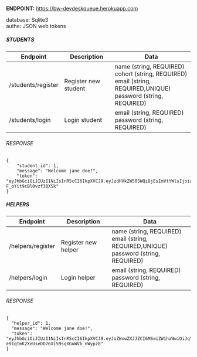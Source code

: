 **ENDPOINT:** https://bw-devdeskqueue.herokuapp.com

database: Sqlite3<br />
authe: JSON web tokens

##### STUDENTS

| Endpoint           | Description          | Data                                                                                                                         |
| ------------------ | -------------------- | ---------------------------------------------------------------------------------------------------------------------------- |
| /students/register | Register new student | name (string, REQUIRED)<br />cohort (string, REQUIRED)<br />email (string, REQUIRED,UNIQUE)<br />password (string, REQUIRED) |
| /students/login    | Login student        | email (string, REQUIRED)<br />password (string, REQUIRED)                                                                    |

###### RESPONSE

```
{
    "student_id": 1,
    "message": "Welcome jane doe!",
    "token": "eyJhbGciOiJIUzI1NiIsInR5cCI6IkpXVCJ9.eyJzdHVkZW50SWQiOjEsImVtYWlsIjoiamFuZWRvZTFAbWUuY29tIiwiaWF0IjoxNTk1Mzk0NDA3fQ.xeZrCMBmGKBf7SpPhfB2CMb-F_oYit9cBl0vzf38XSk"
}
```

##### HELPERS

| Endpoint          | Description         | Data                                                                                          |
| ----------------- | ------------------- | --------------------------------------------------------------------------------------------- |
| /helpers/register | Register new helper | name (string, REQUIRED)<br />email (string, REQUIRED,UNIQUE)<br />password (string, REQUIRED) |
| /helpers/login    | Login helper        | email (string, REQUIRED)<br />password (string, REQUIRED)                                     |

###### RESPONSE

```
{
  "helper_id": 1,
  "message": "Welcome jane doe!",
  "token": "eyJhbGciOiJIUzI1NiIsInR5cCI6IkpXVCJ9.eyJoZWxwZXJJZCI6MSwiZW1haWwiOiJqYW5lZG9lNkBtZS5jb20iLCJpYXQiOjE1OTUzOTU2NTJ9.EszcZ0-e91qtmK2XeUseDO76Xi59sqXGuWVb_nWypz8"
}
```
